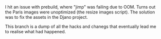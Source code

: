 I hit an issue with prebuild, where "jimp" was failing due to OOM. Turns out the Paris images were unoptimized (the resize images script). The solution was to fix the assets in the Djano project.

This branch is a dump of all the hacks and chanegs that eventually lead me to realise what had happened.
